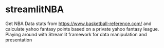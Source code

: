 # streamlitNBA
Get NBA Data stats from https://www.basketball-reference.com/ and calculate yahoo fantasy points based on a private yahoo fantasy league.
Playing around with Streamlit framework for data manipulation and presentation
